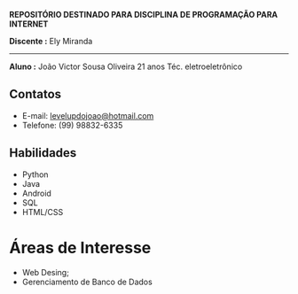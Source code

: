 
**REPOSITÓRIO DESTINADO PARA DISCIPLINA DE PROGRAMAÇÃO PARA INTERNET**

**Discente :** Ely Miranda

-----

**Aluno :** João Victor Sousa Oliveira
21 anos
Téc. eletroeletrônico

## Contatos

* E-mail: levelupdojoao@hotmail.com
* Telefone: (99) 98832-6335

## Habilidades

* Python
* Java
* Android
* SQL
* HTML/CSS

 # Áreas de Interesse
 
 * Web Desing;
 * Gerenciamento de Banco de Dados
  

  
  
 
 
 

  
